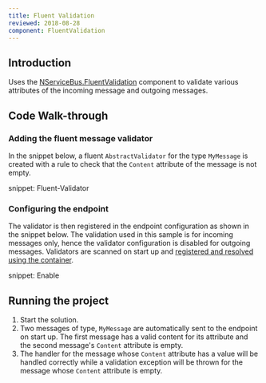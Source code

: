 ```yaml
---
title: Fluent Validation
reviewed: 2018-08-28
component: FluentValidation
---
```


## Introduction

Uses the [NServiceBus.FluentValidation](/nservicebus/messaging/validation-fluentvalidation.md) component to validate various attributes of the incoming message and outgoing messages.


## Code Walk-through


### Adding the fluent message validator

In the snippet below, a fluent `AbstractValidator` for the type `MyMessage` is created with a rule to check that the `Content` attribute of the message is not empty. 

snippet: Fluent-Validator


### Configuring the endpoint

The validator is then registered in the endpoint configuration as shown in the snippet below. The validation used in this sample is for incoming messages only, hence the validator configuration is disabled for outgoing messages. Validators are scanned on start up and [registered and resolved using the container](/nservicebus/messaging/validation-fluentvalidation.md#validator-scanning).

snippet: Enable


## Running the project

 1. Start the solution.
 1. Two messages of type, `MyMessage` are automatically sent  to the endpoint on start up. The first message has a valid content for its attribute and the second message's `Content` attribute is empty.
 1. The handler for the message whose `Content` attribute has a value will be handled correctly while a validation exception will be thrown for the message whose `Content` attribute is empty.



